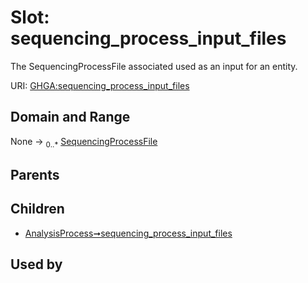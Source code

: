 
# Slot: sequencing_process_input_files


The SequencingProcessFile associated used as an input for an entity.

URI: [GHGA:sequencing_process_input_files](https://w3id.org/GHGA/sequencing_process_input_files)


## Domain and Range

None &#8594;  <sub>0..\*</sub> [SequencingProcessFile](SequencingProcessFile.md)

## Parents


## Children

 *  [AnalysisProcess➞sequencing_process_input_files](AnalysisProcess_sequencing_process_input_files.md)

## Used by

